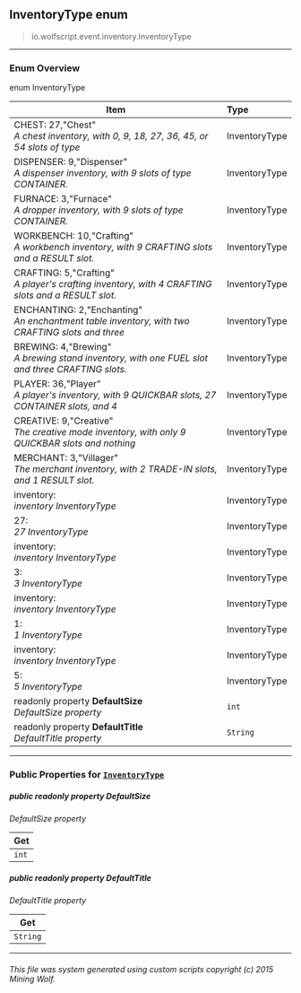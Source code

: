 ## InventoryType __enum__

>io.wolfscript.event.inventory.InventoryType

---

### Enum Overview

enum InventoryType

Item | Type   
--- | :--- 
CHEST: 27,"Chest"<br> _A chest inventory, with 0, 9, 18, 27, 36, 45, or 54 slots of type_ | InventoryType
DISPENSER: 9,"Dispenser"<br> _A dispenser inventory, with 9 slots of type CONTAINER._ | InventoryType
FURNACE: 3,"Furnace"<br> _A dropper inventory, with 9 slots of type CONTAINER._ | InventoryType
WORKBENCH: 10,"Crafting"<br> _A workbench inventory, with 9 CRAFTING slots and a RESULT slot._ | InventoryType
CRAFTING: 5,"Crafting"<br> _A player's crafting inventory, with 4 CRAFTING slots and a RESULT slot._ | InventoryType
ENCHANTING: 2,"Enchanting"<br> _An enchantment table inventory, with two CRAFTING slots and three_ | InventoryType
BREWING: 4,"Brewing"<br> _A brewing stand inventory, with one FUEL slot and three CRAFTING slots._ | InventoryType
PLAYER: 36,"Player"<br> _A player's inventory, with 9 QUICKBAR slots, 27 CONTAINER slots, and 4_ | InventoryType
CREATIVE: 9,"Creative"<br> _The creative mode inventory, with only 9 QUICKBAR slots and nothing_ | InventoryType
MERCHANT: 3,"Villager"<br> _The merchant inventory, with 2 TRADE-IN slots, and 1 RESULT slot._ | InventoryType
inventory: <br> _inventory InventoryType_ | InventoryType
27: <br> _27 InventoryType_ | InventoryType
inventory: <br> _inventory InventoryType_ | InventoryType
3: <br> _3 InventoryType_ | InventoryType
inventory: <br> _inventory InventoryType_ | InventoryType
1: <br> _1 InventoryType_ | InventoryType
inventory: <br> _inventory InventoryType_ | InventoryType
5: <br> _5 InventoryType_ | InventoryType
 readonly property __DefaultSize__ <br> _DefaultSize property_ | `int`
 readonly property __DefaultTitle__ <br> _DefaultTitle property_ | `String`



---


### Public Properties for [`InventoryType`](InventoryType.md)

##### <a id='defaultsize'></a>public  readonly property __DefaultSize__

_DefaultSize property_

Get | 
--- | 
`int` |



##### <a id='defaulttitle'></a>public  readonly property __DefaultTitle__

_DefaultTitle property_

Get | 
--- | 
`String` |



---


###### This file was system generated using custom scripts copyright (c) 2015 Mining Wolf.
	

